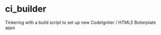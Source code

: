 ci_builder
==========

Tinkering with a build script to set up new CodeIgniter / HTML5 Bolierplate apps